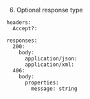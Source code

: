 
6. Optional response type

```
headers:
  Accept?:

responses:
  200:
    body:
      application/json:
      application/xml:
  406:
    body:
      properties:
        message: string
```
